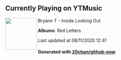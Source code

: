 ## Currently Playing on YTMusic

[<img align="left" width="100" src="https://lh3.googleusercontent.com/6uRh-PI7s-FQ5vGBfJnmxG6DKG_-xgXJgz2aTRuxsU10gnYbQv6ydHF9Aj9izJBadO6s2-gM2mo5nAdiXA">](https://music.youtube.com/channel/UCIX7_O0JnQ7BMHx_OQpVojQ)

Bryann T - Inside Looking Out

**Albums**: Red Letters

Last updated at 08/11/2020 12:41

#### Generated with [20chan/github-now](https://github.com/20chan/github-now)


<!--
**20chan/20chan** is a ✨ _special_ ✨ repository because its `README.md` (this file) appears on your GitHub profile.

Here are some ideas to get you started:

- 🔭 I’m currently working on ...
- 🌱 I’m currently learning ...
- 👯 I’m looking to collaborate on ...
- 🤔 I’m looking for help with ...
- 💬 Ask me about ...
- 📫 How to reach me: ...
- 😄 Pronouns: ...
- ⚡ Fun fact: ...
-->

